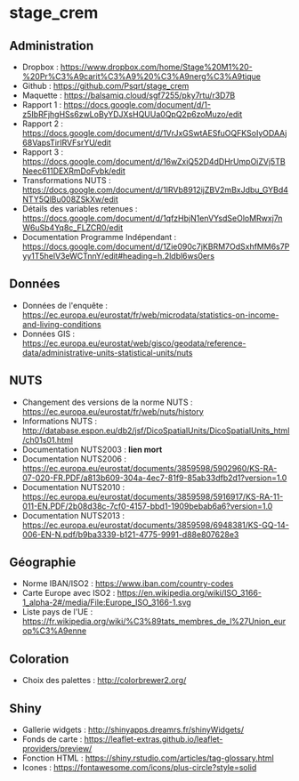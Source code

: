 # stage_crem

## Administration

* Dropbox : https://www.dropbox.com/home/Stage%20M1%20-%20Pr%C3%A9carit%C3%A9%20%C3%A9nerg%C3%A9tique
* Github : https://github.com/Psqrt/stage_crem
* Maquette : https://balsamiq.cloud/sgf7255/pky7rtu/r3D7B
* Rapport 1 : https://docs.google.com/document/d/1-z5IbRFjhgHSs6zwLoByYDJXsHQUUa0QpQ2p6zoMuzo/edit
* Rapport 2 : https://docs.google.com/document/d/1VrJxGSwtAESfuOQFKSoIyODAAj68VapsTirIRVFsrYU/edit  
* Rapport 3 : https://docs.google.com/document/d/16wZxiQ52D4dDHrUmpOiZVj5TBNeec611DEXRmDoFvbk/edit
* Transformations NUTS : https://docs.google.com/document/d/1IRVb8912ijZBV2mBxJdbu_GYBd4NTY5QlBu008ZSkXw/edit
* Détails des variables retenues : https://docs.google.com/document/d/1qfzHbjN1enVYsdSeOloMRwxj7nW6uSb4Yq8c_FLZCR0/edit
* Documentation Programme Indépendant : https://docs.google.com/document/d/1Zie090c7jKBRM7OdSxhfMM6s7Pyy1T5helV3eWCTnnY/edit#heading=h.2ldbl6ws0ers

## Données
* Données de l'enquête : https://ec.europa.eu/eurostat/fr/web/microdata/statistics-on-income-and-living-conditions
* Données GIS : https://ec.europa.eu/eurostat/web/gisco/geodata/reference-data/administrative-units-statistical-units/nuts

## NUTS
* Changement des versions de la norme NUTS : https://ec.europa.eu/eurostat/fr/web/nuts/history
* Informations NUTS : http://database.espon.eu/db2/jsf/DicoSpatialUnits/DicoSpatialUnits_html/ch01s01.html
* Documentation NUTS2003 : **lien mort**
* Documentation NUTS2006 : https://ec.europa.eu/eurostat/documents/3859598/5902960/KS-RA-07-020-FR.PDF/a813b609-304a-4ec7-81f9-85ab33dfb2d1?version=1.0
* Documentation NUTS2010 : https://ec.europa.eu/eurostat/documents/3859598/5916917/KS-RA-11-011-EN.PDF/2b08d38c-7cf0-4157-bbd1-1909bebab6a6?version=1.0
* Documentation NUTS2013 : https://ec.europa.eu/eurostat/documents/3859598/6948381/KS-GQ-14-006-EN-N.pdf/b9ba3339-b121-4775-9991-d88e807628e3

## Géographie
* Norme IBAN/ISO2 : https://www.iban.com/country-codes
* Carte Europe avec ISO2 : https://en.wikipedia.org/wiki/ISO_3166-1_alpha-2#/media/File:Europe_ISO_3166-1.svg
* Liste pays de l'UE : https://fr.wikipedia.org/wiki/%C3%89tats_membres_de_l%27Union_europ%C3%A9enne

## Coloration
* Choix des palettes : http://colorbrewer2.org/

## Shiny
* Gallerie widgets : http://shinyapps.dreamrs.fr/shinyWidgets/
* Fonds de carte : https://leaflet-extras.github.io/leaflet-providers/preview/
* Fonction HTML : https://shiny.rstudio.com/articles/tag-glossary.html 
* Icones : https://fontawesome.com/icons/plus-circle?style=solid
